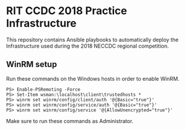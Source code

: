 # RIT CCDC 2018 Practice Infrastructure

This repository contains Ansible playbooks to automatically deploy the Infrastructure
used during the 2018 NECCDC regional competition.

## WinRM setup

Run these commands on the Windows hosts in order to enable WinRM.
```
PS> Enable-PSRemoting -Force
PS> Set-Item wsman:\localhost\client\trustedhosts *
PS> winrm set winrm/config/client/auth '@{Basic="true"}'
PS> winrm set winrm/config/service/auth '@{Basic="true"}'
PS> winrm set winrm/config/service '@{AllowUnencrypted="true"}'
```
Make sure to run these commands as Administrator.
